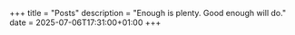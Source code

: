 +++
title = "Posts"
description = "Enough is plenty. Good enough will do."
date = 2025-07-06T17:31:00+01:00
+++

